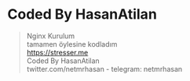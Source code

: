 # Coded By HasanAtilan

> Nginx Kurulum <br/>
> tamamen öylesine kodladım <br/>
> https://stresser.me <br/> 
> Coded By HasanAtilan <br/>
> twitter.com/netmrhasan - telegram: netmrhasan <br/>
